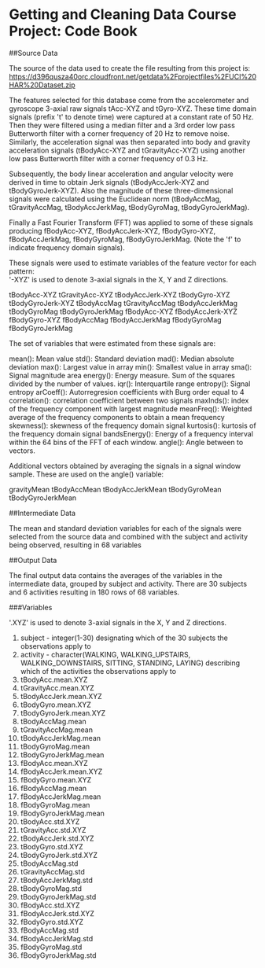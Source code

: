 Getting and Cleaning Data Course Project: Code Book
===================================================

##Source Data

The source of the data used to create the file resulting from this project is: 
            https://d396qusza40orc.cloudfront.net/getdata%2Fprojectfiles%2FUCI%20HAR%20Dataset.zip 
            
The features selected for this database come from the accelerometer and gyroscope 3-axial raw signals tAcc-XYZ and tGyro-XYZ. These time domain signals (prefix 't' to denote time) were captured at a constant rate of 50 Hz. Then they were filtered using a median filter and a 3rd order low pass Butterworth filter with a corner frequency of 20 Hz to remove noise. Similarly, the acceleration signal was then separated into body and gravity acceleration signals (tBodyAcc-XYZ and tGravityAcc-XYZ) using another low pass Butterworth filter with a corner frequency of 0.3 Hz. 

Subsequently, the body linear acceleration and angular velocity were derived in time to obtain Jerk signals (tBodyAccJerk-XYZ and tBodyGyroJerk-XYZ). Also the magnitude of these three-dimensional signals were calculated using the Euclidean norm (tBodyAccMag, tGravityAccMag, tBodyAccJerkMag, tBodyGyroMag, tBodyGyroJerkMag). 

Finally a Fast Fourier Transform (FFT) was applied to some of these signals producing fBodyAcc-XYZ, fBodyAccJerk-XYZ, fBodyGyro-XYZ, fBodyAccJerkMag, fBodyGyroMag, fBodyGyroJerkMag. (Note the 'f' to indicate frequency domain signals). 

These signals were used to estimate variables of the feature vector for each pattern:  
'-XYZ' is used to denote 3-axial signals in the X, Y and Z directions.

tBodyAcc-XYZ
tGravityAcc-XYZ
tBodyAccJerk-XYZ
tBodyGyro-XYZ
tBodyGyroJerk-XYZ
tBodyAccMag
tGravityAccMag
tBodyAccJerkMag
tBodyGyroMag
tBodyGyroJerkMag
fBodyAcc-XYZ
fBodyAccJerk-XYZ
fBodyGyro-XYZ
fBodyAccMag
fBodyAccJerkMag
fBodyGyroMag
fBodyGyroJerkMag

The set of variables that were estimated from these signals are: 

mean(): Mean value
std(): Standard deviation
mad(): Median absolute deviation 
max(): Largest value in array
min(): Smallest value in array
sma(): Signal magnitude area
energy(): Energy measure. Sum of the squares divided by the number of values. 
iqr(): Interquartile range 
entropy(): Signal entropy
arCoeff(): Autorregresion coefficients with Burg order equal to 4
correlation(): correlation coefficient between two signals
maxInds(): index of the frequency component with largest magnitude
meanFreq(): Weighted average of the frequency components to obtain a mean frequency
skewness(): skewness of the frequency domain signal 
kurtosis(): kurtosis of the frequency domain signal 
bandsEnergy(): Energy of a frequency interval within the 64 bins of the FFT of each window.
angle(): Angle between to vectors.

Additional vectors obtained by averaging the signals in a signal window sample. These are used on the angle() variable:

gravityMean
tBodyAccMean
tBodyAccJerkMean
tBodyGyroMean
tBodyGyroJerkMean

##Intermediate Data

The mean and standard deviation variables for each of the signals were selected from the source data and combined with the subject and activity being observed, resulting in 68 variables

##Output Data

The final output data contains the averages of the variables in the intermediate data, grouped by subject and activity. There are 30 subjects and 6 activities resulting in 180 rows of 68 variables.

###Variables

'.XYZ' is used to denote 3-axial signals in the X, Y and Z directions.

1. subject - integer(1-30) designating which of the 30 subjects the observations apply to
2. activity - character(WALKING, WALKING_UPSTAIRS, WALKING_DOWNSTAIRS, SITTING, STANDING, LAYING) describing which of the activities the observations apply to
3. tBodyAcc.mean.XYZ
4. tGravityAcc.mean.XYZ
5. tBodyAccJerk.mean.XYZ
6. tBodyGyro.mean.XYZ
7. tBodyGyroJerk.mean.XYZ
8. tBodyAccMag.mean
9. tGravityAccMag.mean
10. tBodyAccJerkMag.mean
11. tBodyGyroMag.mean
12. tBodyGyroJerkMag.mean
13. fBodyAcc.mean.XYZ
14. fBodyAccJerk.mean.XYZ
15. fBodyGyro.mean.XYZ
16. fBodyAccMag.mean
17. fBodyAccJerkMag.mean
18. fBodyGyroMag.mean
19. fBodyGyroJerkMag.mean
20. tBodyAcc.std.XYZ
21. tGravityAcc.std.XYZ
22. tBodyAccJerk.std.XYZ
23. tBodyGyro.std.XYZ
24. tBodyGyroJerk.std.XYZ
25. tBodyAccMag.std
26. tGravityAccMag.std
27. tBodyAccJerkMag.std
28. tBodyGyroMag.std
29. tBodyGyroJerkMag.std
30. fBodyAcc.std.XYZ
31. fBodyAccJerk.std.XYZ
32. fBodyGyro.std.XYZ
33. fBodyAccMag.std
34. fBodyAccJerkMag.std
35. fBodyGyroMag.std
36. fBodyGyroJerkMag.std



